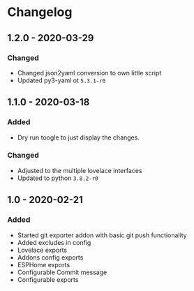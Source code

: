 # Changelog

## 1.2.0 - 2020-03-29

### Changed
* Changed json2yaml conversion to own little script
* Updated py3-yaml ot `5.3.1-r0`


## 1.1.0 - 2020-03-18

### Added
* Dry run toogle to just display the changes.

### Changed
* Adjusted to the multiple lovelace interfaces
* Updated to python `3.8.2-r0`


## 1.0 - 2020-02-21

### Added
* Started git exporter addon with basic git push functionality
* Added excludes in config
* Lovelace exports
* Addons config exports
* ESPHome exports
* Configurable Commit message
* Configurable exports
